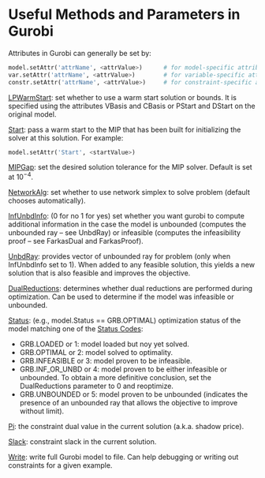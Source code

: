 # Useful Methods and Parameters in Gurobi

Attributes in Gurobi can generally be set by:
```python
model.setAttr('attrName', <attrValue>)      # for model-specific attributes
var.setAttr('attrName', <attrValue>)        # for variable-specific attributes
constr.setAttr('attrName', <attrValue>)     # for constraint-specific attributes
```


[LPWarmStart](https://www.gurobi.com/documentation/current/refman/lpwarmstart.html#parameter:LPWarmStart): set whether to use a warm start solution or bounds. It is specified using the attributes VBasis and CBasis or PStart and DStart on the original model.

[Start](https://www.gurobi.com/documentation/current/refman/start.html): pass a warm start to the MIP that has been built for initializing the solver at this solution. For example:
```python
model.setAttr('Start', <startValue>)
```

[MIPGap](https://www.gurobi.com/documentation/current/refman/mipgap2.html): set the desired solution tolerance for the MIP solver. Default is set at $10^{-4}$.

[NetworkAlg](https://www.gurobi.com/documentation/current/refman/networkalg.html#parameter:NetworkAlg): set whether to use network simplex to solve problem (default chooses automatically).

[InfUnbdInfo](https://www.gurobi.com/documentation/current/refman/infunbdinfo.html#parameter:InfUnbdInfo): (0 for no 1 for yes) set whether you want gurobi to compute additional information in the case the model is unbounded (computes the unbounded ray – see UnbdRay) or infeasible (computes the infeasibility proof – see FarkasDual and FarkasProof).

[UnbdRay](https://www.gurobi.com/documentation/current/refman/unbdray.html#attr:UnbdRay): provides vector of unbounded ray for problem (only when InfUnbdInfo set to 1). When added to any feasible solution, this yields a new solution that is also feasible and improves the objective.

[DualReductions](https://www.gurobi.com/documentation/current/refman/dualreductions.html#parameter:DualReductions): determines whether dual reductions are performed during optimization. Can be used to determine if the model was infeasible or unbounded.

[Status](https://www.gurobi.com/documentation/10.0/refman/status.html): (e.g., model.Status == GRB.OPTIMAL) optimization status of the model matching one of the [Status Codes](https://www.gurobi.com/documentation/10.0/refman/optimization_status_codes.html#sec:StatusCodes):
-	GRB.LOADED or 1: model loaded but noy yet solved.
-	GRB.OPTIMAL or 2: model solved to optimality.
-	GRB.INFEASIBLE or 3: model proven to be infeasible.
-	GRB.INF_OR_UNBD or 4: model proven to be either infeasible or unbounded. To obtain a more definitive conclusion, set the DualReductions parameter to 0 and reoptimize.
-	GRB.UNBOUNDED or 5: model proven to be unbounded (indicates the presence of an unbounded ray that allows the objective to improve without limit).

[Pi](https://www.gurobi.com/documentation/10.0/refman/pi.html): the constraint dual value in the current solution (a.k.a. shadow price).

[Slack](https://www.gurobi.com/documentation/10.0/refman/slack.html): constraint slack in the current solution.

[Write](https://www.gurobi.com/documentation/current/refman/py_model_write.html): write full Gurobi model to file. Can help debugging or writing out constraints for a given example.
